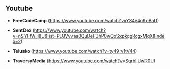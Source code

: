 ## Youtube

* **FreeCodeCamp** (https://www.youtube.com/watch?v=YS4e4q9oBaU)

* **SentDex** (https://www.youtube.com/watch?v=nSYFfWijl8U&list=PLQVvvaa0QuDeF3hP0wQoSxpkqgRcgxMqX&index=2)

* **Telusko** (https://www.youtube.com/watch?v=ty49_v1tV44)

* **TraversyMedia** (https://www.youtube.com/watch?v=SqrbIlUwR0U)